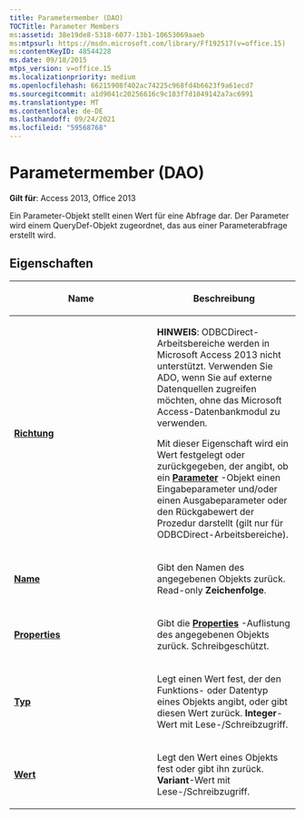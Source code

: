 ```yaml
---
title: Parametermember (DAO)
TOCTitle: Parameter Members
ms:assetid: 38e19de8-5318-6077-13b1-10653069aaeb
ms:mtpsurl: https://msdn.microsoft.com/library/Ff192517(v=office.15)
ms:contentKeyID: 48544228
ms.date: 09/18/2015
mtps_version: v=office.15
ms.localizationpriority: medium
ms.openlocfilehash: 66215908f402ac74225c968fd4b6623f9a61ecd7
ms.sourcegitcommit: a1d9041c20256616c9c183f7d1049142a7ac6991
ms.translationtype: MT
ms.contentlocale: de-DE
ms.lasthandoff: 09/24/2021
ms.locfileid: "59568768"
---
```

# <a name="parameter-members-dao"></a>Parametermember (DAO)

**Gilt für**: Access 2013, Office 2013

Ein Parameter-Objekt stellt einen Wert für eine Abfrage dar. Der Parameter wird einem QueryDef-Objekt zugeordnet, das aus einer Parameterabfrage erstellt wird.

## <a name="properties"></a>Eigenschaften

<table>
<colgroup>
<col style="width: 50%" />
<col style="width: 50%" />
</colgroup>
<thead>
<tr class="header">
<th><p>Name</p></th>
<th><p>Beschreibung</p></th>
</tr>
</thead>
<tbody>
<tr class="odd">
<td><p><strong><a href="parameter-direction-property-dao.md">Richtung</a></strong></p></td>
<td><p><strong>HINWEIS</strong>: ODBCDirect-Arbeitsbereiche werden in Microsoft Access 2013 nicht unterstützt. Verwenden Sie ADO, wenn Sie auf externe Datenquellen zugreifen möchten, ohne das Microsoft Access-Datenbankmodul zu verwenden.</p>
<p>Mit dieser Eigenschaft wird ein Wert festgelegt oder zurückgegeben, der angibt, ob ein <strong><a href="parameter-object-dao.md">Parameter</a></strong> -Objekt einen Eingabeparameter und/oder einen Ausgabeparameter oder den Rückgabewert der Prozedur darstellt (gilt nur für ODBCDirect-Arbeitsbereiche).</p></td>
</tr>
<tr class="even">
<td><p><strong><a href="parameter-name-property-dao.md">Name</a></strong></p></td>
<td><p>Gibt den Namen des angegebenen Objekts zurück. Read-only <strong>Zeichenfolge</strong>.</p></td>
</tr>
<tr class="odd">
<td><p><strong><a href="parameter-properties-property-dao.md">Properties</a></strong></p></td>
<td><p>Gibt die <strong><a href="properties-collection-dao.md">Properties</a></strong> -Auflistung des angegebenen Objekts zurück. Schreibgeschützt.</p></td>
</tr>
<tr class="even">
<td><p><strong><a href="parameter-type-property-dao.md">Typ</a></strong></p></td>
<td><p>Legt einen Wert fest, der den Funktions- oder Datentyp eines Objekts angibt, oder gibt diesen Wert zurück. <strong>Integer</strong>-Wert mit Lese-/Schreibzugriff.</p></td>
</tr>
<tr class="odd">
<td><p><strong><a href="parameter-value-property-dao.md">Wert</a></strong></p></td>
<td><p>Legt den Wert eines Objekts fest oder gibt ihn zurück. <strong>Variant</strong>-Wert mit Lese-/Schreibzugriff.</p></td>
</tr>
</tbody>
</table>

